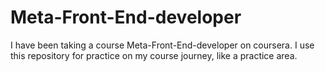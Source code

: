# Meta-Front-End-developer
I have been taking a course Meta-Front-End-developer on coursera.
I use this repository for practice on my course journey, like a practice area.
